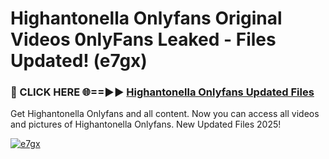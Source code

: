 # Highantonella Onlyfans Original Videos 0nlyFans Leaked - Files Updated! (e7gx)

<h3>🔴 CLICK HERE 🌐==►► <a href="https://tinyurl.com/ehrbuxhb" rel="nofollow">Highantonella Onlyfans Updated Files</a></h3>

Get Highantonella Onlyfans and all content. Now you can access all videos and pictures of Highantonella Onlyfans. New Updated Files 2025!

[![e7gx](https://i.imgur.com/lVYEuWS.gif)](https://tinyurl.com/ehrbuxhb)
